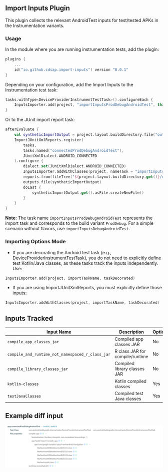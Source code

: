 ## Import Inputs Plugin

This plugin collects the relevant AndroidTest inputs for test/tested APKs in the Instrumentation variants.

### Usage

In the module where you are running instrumentation tests, add the plugin:

```kotlin
plugins {
    ...
    id("io.github.cdsap.import-inputs") version "0.0.1"
}
```

Depending on your configuration, add the Import Inputs to the Instrumentation test task:
```kotlin
tasks.withType<DeviceProviderInstrumentTestTask>().configureEach {
    InputsImporter.add(project, "importInputsProdDebugAndroidTest", this)
}
```

Or to the JUnit import report task:
```kotlin
afterEvaluate {
    val syntheticImportOutput = project.layout.buildDirectory.file("outputs/importJUnitXml/output")
    ImportJUnitXmlReports.register(
        tasks,
        tasks.named("connectedProdDebugAndroidTest"),
        JUnitXmlDialect.ANDROID_CONNECTED
    ).configure {
        dialect.set(JUnitXmlDialect.ANDROID_CONNECTED)
        InputsImporter.addWithClasses(project, nameTask = "importInputsProdDebugAndroidTest", this)
        reports.from(fileTree("${project.layout.buildDirectory.get()}/outputs/androidTest-results"))
        outputs.file(syntheticImportOutput)
        doLast {
            syntheticImportOutput.get().asFile.createNewFile()
        }
    }
}
```

**Note:**
The task name `importInputsProdDebugAndroidTest` represents the import task and corresponds to the build variant `ProdDebug`.
For a simple scenario without flavors, use `importInputsDebugAndroidTest`.

### Importing Options Mode
* If you are decorating the Android test task (e.g., DeviceProviderInstrumentTestTask), you do not need to explicitly define test Kotlin/Java classes, as these tasks track the inputs independently. Use:
```kotlin
InputsImporter.add(project, importTaskName, taskDecorated)
```

* If you are using ImportJUnitXmlReports, you must explicitly define those inputs:
```kotlin
InputsImporter.addWithClasses(project, importTaskName, taskDecorated)
```

## Inputs Tracked

| Input Name                                      | Description                     | Optional |
|------------------------------------------------|---------------------------------|----------|
| `compile_app_classes_jar`                      | Compiled app classes JAR       | No       |
| `compile_and_runtime_not_namespaced_r_class_jar` | R class JAR for compile/runtime | No       |
| `compile_library_classes_jar`                  | Compiled library classes JAR   | No       |
| `kotlin-classes`                               | Kotlin compiled classes        | Yes      |
| `testJavaClasses`                              | Compiled test Java classes     | Yes      |

## Example diff input
![Example diff](resources/example_diff.png)
